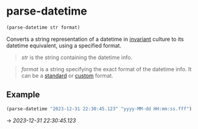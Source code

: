 # parse-datetime
```scheme
(parse-datetime str format)
```
Converts a string representation of a datetime in [invariant](https://learn.microsoft.com/en-us/dotnet/api/system.globalization.cultureinfo.invariantculture) culture to its datetime equivalent, using a specified format.

> *str* is the string containing the datetime info.

> *format* is a string specifying the exact format of the datetime info. It can be a [standard](https://learn.microsoft.com/en-us/dotnet/standard/base-types/standard-date-and-time-format-strings) or [custom](https://learn.microsoft.com/en-us/dotnet/standard/base-types/custom-date-and-time-format-strings) format.

## Example
```scheme
(parse-datetime "2023-12-31 22:30:45.123" "yyyy-MM-dd HH:mm:ss.fff")
```
-> *2023-12-31 22:30:45.123*